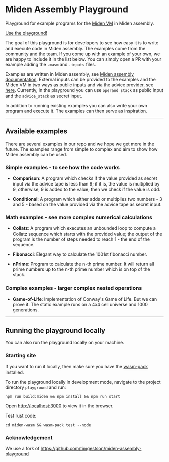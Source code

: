 # Miden Assembly Playground

Playground for example programs for the [Miden VM](https://github.com/0xMiden/miden-vm) in Miden assembly.

[Use the playground!](https://0xmiden.github.io/examples/)

The goal of this playground is for developers to see how easy it is to write and execute code in Miden assembly. The examples come from the community and the team. If you come up with an example of your own, we are happy to include it in the list below. You can simply open a PR with your example adding the `.masm` and `.inputs` files.

Examples are written in Miden assembly, see [Miden assembly documentation](https://0xmiden.github.io/miden-docs/imported/miden-vm/src/user_docs/assembly/main.html). External inputs can be provided to the examples and the Miden VM in two ways as public inputs and via the advice provider, see [here](https://0xmiden.github.io/miden-docs/imported/miden-vm/src/intro/overview.html#inputs-and-outputs). Currently, in the playground you can use `operand_stack` as public input and the `advice_stack` as secret input.

In addition to running existing examples you can also write your own program and execute it. The examples can then serve as inspiration.

---

## Available examples

There are several examples in our repo and we hope we get more in the future. The examples range from simple to complex and aim to show how Miden assembly can be used.

### Simple examples - to see how the code works

- **Comparison**: A program which checks if the value provided as secret input via the advice tape is less than 9; if it is, the value is multiplied by 9, otherwise, 9 is added to the value; then we check if the value is odd.

- **Conditional**: A program which either adds or multiplies two numbers - 3 and 5 - based on the value provided via the advice tape as secret input.

### Math examples - see more complex numerical calculations

- **Collatz**: A program which executes an unbounded loop to compute a Collatz sequence which starts with the provided value; the output of the program is the number of steps needed to reach 1 - the end of the sequence.

- **Fibonacci**: Elegant way to calculate the 1001st fibonacci number.

- **nPrime**: Program to calculate the n-th prime number. It will return all prime numbers up to the n-th prime number which is on top of the stack.

### Complex examples - larger complex nested operations

- **Game-of-Life**: Implementation of Conway's Game of Life. But we can prove it. The static example runs on a 4x4 cell universe and 1000 generations.

---

## Running the playground locally

You can also run the playground locally on your machine.

### Starting site

If you want to run it locally, then make sure you have the [wasm-pack](https://rustwasm.github.io/wasm-pack/installer/) installed.

To run the playground locally in development mode, navigate to the project directory `playground` and run:

```
npm run build:miden && npm install && npm run start
```

Open [http://localhost:3000](http://localhost:3000) to view it in the browser.

Test rust code:

```
cd miden-wasm && wasm-pack test --node
```

### Acknowledgement

We use a fork of https://github.com/timgestson/miden-assembly-playground
